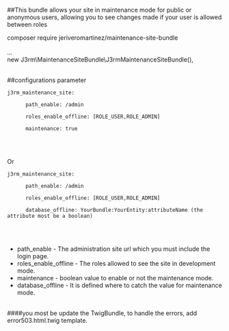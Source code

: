 ##This bundle allows your site in maintenance mode for public or anonymous users, allowing you to see changes made if your user is allowed between roles

composer require jeriveromartinez/maintenance-site-bundle<br/>
<br/>
...<br/>
new J3rm\MaintenanceSiteBundle\J3rmMaintenanceSiteBundle(),

</br>
##configurations parameter

<pre><code>j3rm_maintenance_site:<br/>
      path_enable: /admin <br/>
      roles_enable_offline: [ROLE_USER,ROLE_ADMIN]<br/>
      maintenance: true<br/></code>
</pre><br/>
Or<br/>
<pre><code>j3rm_maintenance_site:<br/>
      path_enable: /admin <br/>
      roles_enable_offline: [ROLE_USER,ROLE_ADMIN]<br/>
      database_offline: YourBundle:YourEntity:attributeName (the attribute most be a boolean)<br/></code>
</pre><br/>
<ul>
<li>path_enable - The administration site url which you must include the login page.</li>
<li>roles_enable_offline - The roles allowed to see the site in development mode.</li>
<li>maintenance - boolean value to enable or not the maintenance mode.</li>
<li>database_offline - It is defined where to catch the value for maintenance mode.</li>
</ul>

<br/>
####you most be update the TwigBundle, to handle the errors, add error503.html.twig template.
